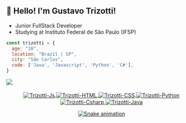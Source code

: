 ## 👋 Hello! I'm Gustavo Trizotti! 
- Junior FullStack Developer
- Studying at Instituto Federal de São Paulo (IFSP)

```javascript
const trizotti = {
  age: "18",
  location: "Brazil | SP",
  city: "São Carlos",
  code: ['Java', 'Javascript', 'Python', 'C#'],
}
```

<div>
  <a href="https://github.com/GustavoTrizotti">
  <img src="https://github-readme-stats.vercel.app/api/top-langs/?username=GustavoTrizotti&layout=compact&langs_count=7&theme=dracula"/>
</div>

<div align="center">
  <br>
  <img align="center" alt="Trizotti-Js" src="https://img.shields.io/badge/JavaScript-F7DF1E?style=for-the-badge&logo=javascript&logoColor=black">
  <img align="center" alt="Trizotti-HTML" src="https://img.shields.io/badge/HTML5-E34F26?style=for-the-badge&logo=html5&logoColor=white">
  <img align="center" alt="Trizotti-CSS" src="https://img.shields.io/badge/CSS3-1572B6?style=for-the-badge&logo=css3&logoColor=white">
  <img align="center" alt="Trizotti-Python" src="https://img.shields.io/badge/Python-14354C?style=for-the-badge&logo=python&logoColor=white">
  <img align="center" alt="Trizotti-Csharp" src="https://img.shields.io/badge/C%23-239120?style=for-the-badge&logo=c-sharp&logoColor=white">
  <img align="center" alt="Trizotti-Java" src="https://img.shields.io/badge/Java-ED8B00?style=for-the-badge&logo=java&logoColor=white">
</div>
  
<div align="center"> 

  ![Snake animation](https://github.com/GustavoTrizotti/GustavoTrizotti/blob/output/github-contribution-grid-snake.svg)
 
</div>

